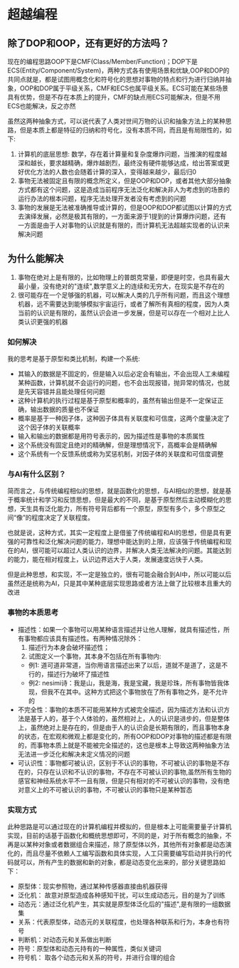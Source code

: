 # 超越编程

## 除了DOP和OOP，还有更好的方法吗？

现在的编程思路OOP下是CMF(Class/Member/Function)；DOP下是ECS(Entity/Component/System)，两种方式各有使用场景和优缺,OOP和DOP的共同点就是，都是试图用概念化和符号化的思想对事物的特点和行为进行归纳并抽象，OOP和DOP属于平级关系，CMF和ECS也属平级关系。ECS可能在某些场景具有优势，但是不存在本质上的提升，CMF的缺点用ECS可能解决，但是不用ECS也能解决，反之亦然

虽然这两种抽象方式，可以说代表了人类对世间万物的认识和抽象方法上的某种思路，但是本质上都是特征的归纳和符号化，没有本质不同，而且是有局限性的，如下:

1. 计算机的底层思想: 数学，存在着计算量和复杂度爆炸问题，当推演的程度越深和越长，要求越精确，爆炸越剧烈，最终没有硬件能够达成，给出答案或更好优化方法的人数也会随着计算的深入，变得越来越少，最后归0
2. 事物无法被固定且有限的概念所定义，但是OOP和DOP，或者其他大部分抽象方式都有这个问题，这是造成当前程序无法泛化和解决非人为考虑到的场景的运行办法的根本问题，程序无法处理开发者没有考虑到的问题
3. 事物的发展是无法被准确推导或计算的，但是OOP和DOP都试图以计算的方式去演绎发展，必然是极其有限的，一方面来源于1提到的计算爆炸问题，还有一方面是由于人对事物的认识就是有限的，而计算机无法超越实现者的认识来解决问题

## 为什么能解决

1. 事物在绝对上是有限的，比如物理上的普朗克常量，即便是时空，也具有最大最小量，没有绝对的"连续",数学意义上的连续和无穷大，在现实是不存在的
2. 很可能存在一个足够强的机器，可以解决人类的几乎所有问题，而且这个理想机器，远不需要达到能够模拟宇宙运行，或者了解所有真相的程度，因为人类当前的认识是有限的，虽然认识会进一步发展，但是可以存在一个相对上比人类认识更强的机器

### 如何解决

我的思考是基于原型和类比机制，构建一个系统:

- 其输入的数据是不固定的，但是输入以后必定会有输出，不会出现人工未编程某种函数，计算机就不会运行的问题，也不会出现报错，抛异常的情况，也就是先天容错并且能处理任何问题
- 这种计算机的执行过程是基于原型和概率的，虽然有输出但是不一定保证正确，输出数据的质量也不保证
- 概率是基于一种因子体，这种因子体具有关联度和可信度，这两个度量决定了这个因子体的关联概率
- 输入和输出的数据都是用符号表示的，因为描述性是事物的本质属性
- 这个系统没有固定且绝对的精确解，但是理想情况下，高概率会是精确解
- 这个系统有一个反馈系统或称为奖惩机制，对因子体的关联度和可信度调整

### 与AI有什么区别？

简而言之，与传统编程相似的思想，就是函数化的思想，与AI相似的思想，就是基于概率统计和学习和反馈思想，但是最大的不同，是基于原型然后主动模糊化的思想，天生具有泛化能力，所有符号背后都有一个原型，原型有多个，多个原型之间“像”的程度决定了关联程度。

也就是说，这种方式，其实一定程度上是借鉴了传统编程和AI的思想，但是具有更强的可靠性和泛化解决问题的能力，理想中能达到的上限，应该强于传统编程和现在的AI，很可能可以超过人类认识的边界，并解决人类无法解决的问题。其能达到的能力，能在相对程度上，认识边界远大于人类，发展速度远快于人类。

但是此种思想，和实现，不一定是独立的，很有可能会融合到AI中，所以可能以后虽然还是统称为AI，只是其中某种底层实现思路或者方法上做了比较根本且重大的改进

### 事物的本质思考

- 描述性：如果一个事物可以用某种语言描述并让他人理解，就具有描述性，所有事物都应该具有描述性。有两种情况除外：
  1. 描述行为本身会破坏描述性； 
  2. 试图定义一个事物，其本身不包括在所有事物内:
  - 例1: 道可道非常道，当你用语言描述出来了以后，道就不是道了，这是不行的，描述行为破坏了描述性
  - 例2: nesimi诗：我是山，我是海，我是宝藏，我是珍珠，所有事物皆我体现，但我不在其中。这种方式把这个事物放在了所有事物之外，是不允许的
- 不完全性：事物的本质不可能用某种方式被完全描述，因为描述方法和认识方法是基于人的，基于个人体验的，虽然相对上，人的认识是进步的，但是整体上，虽然绝对上是存在的，但是由于人的认识会是长期有限的，而且事物本身的状态，在宏观和微观上都是变化的，所有OOP和DOP对事物的描述都是有限的，而事物本质上就是不能被完全描述的，这也是根本上导致这两种抽象方法无法进一步泛化和解决未定义情况的问题
- 可认识性：事物都可被认识，区别于不认识的事物，不可被认识的事物是不存在的，只存在认识和不认识的事物，不存在不可被认识的事物,虽然所有生物的感官和神经系统水平不一且有限，但是只有相对的不可被认识的事物，没有绝对意义上的不可被认识的事物，不可被认识的事物只是某种暂态

### 实现方式

此种思路是可以通过现在的计算机编程并模拟的，但是根本上可能需要量子计算机实现，目前的话基于函数化和概统思想即可，不同的是，对于所有概念的抽象，不再是以某种对象或者数据组合来描述，除了原型体以外，其他所有对象都是动态演化的，而且尽量不依赖人工编写函数和具体实现，人工只需要编写启动并执行的代码就可以，所有产生的数据和新的对象，都是动态变化出来的，部分关键思路如下：

- 原型体：现实参照物，通过某种传感器直接由机器获得
- 泛化机： 故意对原型造成各种感知干扰，可以生成动态元，目的是为了训练
- 动态元：通过泛化机产生，其实就是原型体泛化后的"描述",是有限的一组数据集
- 关系：代表原型体，动态元的关联程度，也处理各种联系和行为，本身也有符号
- 判断机：对动态元和关系做出判断
- 符号：原型体和动态元持有的一种属性，类似关键词
- 符号机： 取各个动态元和关系的符号，并进行合理的组合
